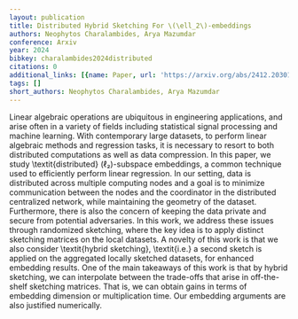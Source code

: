```yaml
---
layout: publication
title: Distributed Hybrid Sketching For \(\ell_2\)-embeddings
authors: Neophytos Charalambides, Arya Mazumdar
conference: Arxiv
year: 2024
bibkey: charalambides2024distributed
citations: 0
additional_links: [{name: Paper, url: 'https://arxiv.org/abs/2412.20301'}]
tags: []
short_authors: Neophytos Charalambides, Arya Mazumdar
---
```

Linear algebraic operations are ubiquitous in engineering applications, and
arise often in a variety of fields including statistical signal processing and
machine learning. With contemporary large datasets, to perform linear algebraic
methods and regression tasks, it is necessary to resort to both distributed
computations as well as data compression. In this paper, we study
\textit\{distributed\} \(ℓ₂\)-subspace embeddings, a common technique used to
efficiently perform linear regression. In our setting, data is distributed
across multiple computing nodes and a goal is to minimize communication between
the nodes and the coordinator in the distributed centralized network, while
maintaining the geometry of the dataset. Furthermore, there is also the concern
of keeping the data private and secure from potential adversaries. In this
work, we address these issues through randomized sketching, where the key idea
is to apply distinct sketching matrices on the local datasets. A novelty of
this work is that we also consider \textit\{hybrid sketching\}, \textit\{i.e.\} a
second sketch is applied on the aggregated locally sketched datasets, for
enhanced embedding results. One of the main takeaways of this work is that by
hybrid sketching, we can interpolate between the trade-offs that arise in
off-the-shelf sketching matrices. That is, we can obtain gains in terms of
embedding dimension or multiplication time. Our embedding arguments are also
justified numerically.